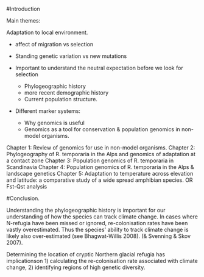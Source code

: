 #Introduction

Main themes: 

Adaptation to local environment. 


- affect of migration vs selection

- Standing genetic variation vs new mutations

- Important to understand the neutral expectation before we look for selection
  - Phylogeographic history
  - more recent demographic history
  - Current population structure. 
  
- Different marker systems: 
    - Why genomics is useful
    - Genomics as a tool for conservation & population genomics in non-model organisms. 
    
    
Chapter 1: Review of genomics for use in non-model organisms. 
Chapter 2: Phylogeography of R. temporaria in the Alps and genomics of adaptation at a contact zone
Chapter 3: Population genomics of R. temporaria in Scandinavia
Chapter 4: Population genomics of R. temporaria in the Alps & landscape genetics
Chapter 5: Adaptation to temperature across elevation and latitude: a comparative study of a wide spread amphibian species. OR Fst-Qst analysis


#Conclusion. 

Understanding the phylogeographic history is important for our understanding of how the species can track climate change. In cases where N-refugia have been missed or ignored, re-colonisation rates have been vastly overestimated. Thus the species' ability to track climate change is likely also over-estimated (see Bhagwat-Willis 2008). 
(& Svenning & Skov 2007). 

Determining the location of cryptic Northern glacial refugia has implicationson 1) calculating the re-colonisation rate associated with climate change, 2) identifying regions of high genetic diversity. 
